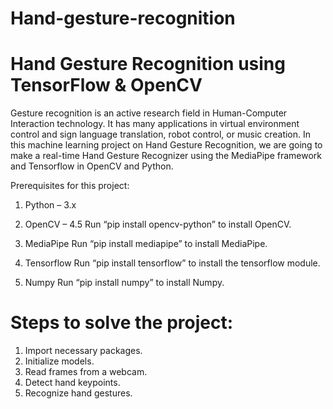 # Hand-gesture-recognition

# Hand Gesture Recognition using TensorFlow & OpenCV

Gesture recognition is an active research field in Human-Computer Interaction technology. It has many applications in virtual environment control and sign language translation, robot control, or music creation. In this machine learning project on Hand Gesture Recognition, we are going to make a real-time Hand Gesture Recognizer using the MediaPipe framework and Tensorflow in OpenCV and Python.

Prerequisites for this project:
1. Python – 3.x 
2. OpenCV – 4.5
Run “pip install opencv-python” to install OpenCV.

3. MediaPipe 
Run “pip install mediapipe” to install MediaPipe.

4. Tensorflow 
Run “pip install tensorflow” to install the tensorflow module.

5. Numpy 
Run “pip install numpy” to install Numpy.

# Steps to solve the project:

1. Import necessary packages.
2. Initialize models.
3. Read frames from a webcam.
4. Detect hand keypoints.
5. Recognize hand gestures.
